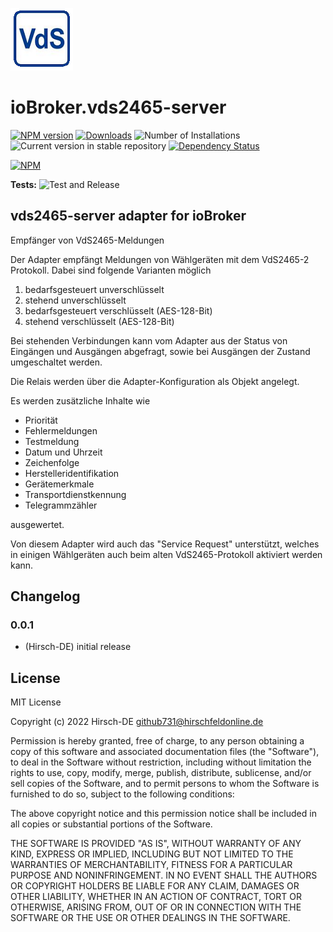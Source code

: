 ![Logo](admin/vds2465-server.png)
# ioBroker.vds2465-server

[![NPM version](https://img.shields.io/npm/v/iobroker.vds2465-server.svg)](https://www.npmjs.com/package/iobroker.vds2465-server)
[![Downloads](https://img.shields.io/npm/dm/iobroker.vds2465-server.svg)](https://www.npmjs.com/package/iobroker.vds2465-server)
![Number of Installations](https://iobroker.live/badges/vds2465-server-installed.svg)
![Current version in stable repository](https://iobroker.live/badges/vds2465-server-stable.svg)
[![Dependency Status](https://img.shields.io/david/Hirsch-DE/iobroker.vds2465-server.svg)](https://david-dm.org/Hirsch-DE/iobroker.vds2465-server)

[![NPM](https://nodei.co/npm/iobroker.vds2465-server.png?downloads=true)](https://nodei.co/npm/iobroker.vds2465-server/)

**Tests:** ![Test and Release](https://github.com/Hirsch-DE/ioBroker.vds2465-server/workflows/Test%20and%20Release/badge.svg)

## vds2465-server adapter for ioBroker

Empfänger von VdS2465-Meldungen

Der Adapter empfängt Meldungen von Wählgeräten mit dem VdS2465-2 Protokoll.
Dabei sind folgende Varianten möglich
1. bedarfsgesteuert unverschlüsselt
1. stehend unverschlüsselt
1. bedarfsgesteuert verschlüsselt (AES-128-Bit)
1. stehend verschlüsselt (AES-128-Bit)

Bei stehenden Verbindungen kann vom Adapter aus der Status von Eingängen und Ausgängen abgefragt, sowie bei Ausgängen der Zustand umgeschaltet werden.

Die Relais werden über die Adapter-Konfiguration als Objekt angelegt.

Es werden zusätzliche Inhalte wie
- Priorität
- Fehlermeldungen
- Testmeldung
- Datum und Uhrzeit
- Zeichenfolge
- Herstelleridentifikation
- Gerätemerkmale
- Transportdienstkennung
- Telegrammzähler

ausgewertet.

Von diesem Adapter wird auch das "Service Request" unterstützt, welches in einigen Wählgeräten auch beim alten VdS2465-Protokoll aktiviert werden kann.


## Changelog

### 0.0.1
* (Hirsch-DE) initial release

## License
MIT License

Copyright (c) 2022 Hirsch-DE <github731@hirschfeldonline.de>

Permission is hereby granted, free of charge, to any person obtaining a copy
of this software and associated documentation files (the "Software"), to deal
in the Software without restriction, including without limitation the rights
to use, copy, modify, merge, publish, distribute, sublicense, and/or sell
copies of the Software, and to permit persons to whom the Software is
furnished to do so, subject to the following conditions:

The above copyright notice and this permission notice shall be included in all
copies or substantial portions of the Software.

THE SOFTWARE IS PROVIDED "AS IS", WITHOUT WARRANTY OF ANY KIND, EXPRESS OR
IMPLIED, INCLUDING BUT NOT LIMITED TO THE WARRANTIES OF MERCHANTABILITY,
FITNESS FOR A PARTICULAR PURPOSE AND NONINFRINGEMENT. IN NO EVENT SHALL THE
AUTHORS OR COPYRIGHT HOLDERS BE LIABLE FOR ANY CLAIM, DAMAGES OR OTHER
LIABILITY, WHETHER IN AN ACTION OF CONTRACT, TORT OR OTHERWISE, ARISING FROM,
OUT OF OR IN CONNECTION WITH THE SOFTWARE OR THE USE OR OTHER DEALINGS IN THE
SOFTWARE.
